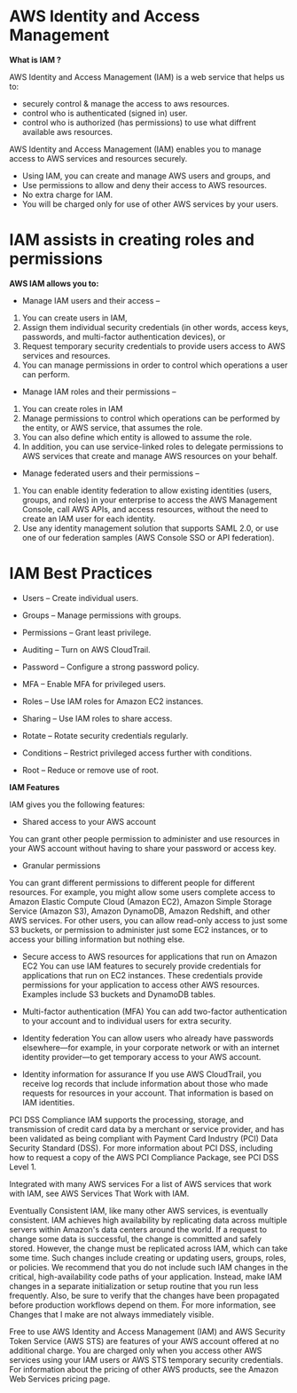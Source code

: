 # AWS Identity and Access Management

**What is IAM ?**

AWS Identity and Access Management (IAM) is a web service that helps us to:

- securely control & manage the access to aws resources.
- control who is authenticated (signed in) user.
- control who is authorized (has permissions) to use what diffrent available aws resources.

AWS Identity and Access Management (IAM) enables you to manage access to AWS services and resources securely.
- Using IAM, you can create and manage AWS users and groups, and
- Use permissions to allow and deny their access to AWS resources.
- No extra charge for IAM.
- You will be charged only for use of other AWS services by your users.


# IAM assists in creating roles and permissions

**AWS IAM allows you to:**

- Manage IAM users and their access – 

1.  You can create users in IAM,
2.  Assign them individual security credentials (in other words, access keys, passwords, and multi-factor authentication devices),
    or 
3.  Request temporary security credentials to provide users access to AWS services and resources.
4.  You can manage permissions in order to control which operations a user can perform.

- Manage IAM roles and their permissions – 

1.  You can create roles in IAM
2.  Manage permissions to control which operations can be performed by the entity, or AWS service, that assumes the role.
3.  You can also define which entity is allowed to assume the role.
4.  In addition, you can use service-linked roles to delegate permissions to AWS services that create and manage AWS resources on your behalf.

- Manage federated users and their permissions –

1.  You can enable identity federation to allow existing identities (users, groups, and roles) in your enterprise to access the AWS Management Console, call AWS APIs, and access resources, without the need to create an IAM user for each identity.
2.  Use any identity management solution that supports SAML 2.0, or use one of our federation samples (AWS Console SSO or API federation).

# IAM Best Practices

- Users – Create individual users.

- Groups – Manage permissions with groups.

- Permissions – Grant least privilege.

- Auditing – Turn on AWS CloudTrail.

- Password – Configure a strong password policy.

- MFA – Enable MFA for privileged users.

- Roles – Use IAM roles for Amazon EC2 instances.

- Sharing – Use IAM roles to share access.

- Rotate – Rotate security credentials regularly.

- Conditions – Restrict privileged access further with conditions.

- Root – Reduce or remove use of root.

**IAM Features**

IAM gives you the following features:

- Shared access to your AWS account

You can grant other people permission to administer and use resources in your AWS account without having to share your password or access key.

- Granular permissions

You can grant different permissions to different people for different resources.
For example, you might allow some users complete access to Amazon Elastic Compute Cloud (Amazon EC2), Amazon Simple Storage Service (Amazon S3), Amazon DynamoDB, Amazon Redshift, and other AWS services.
For other users, you can allow read-only access to just some S3 buckets, or permission to administer just some EC2 instances, or to access your billing information but nothing else.

- Secure access to AWS resources for applications that run on Amazon EC2
You can use IAM features to securely provide credentials for applications that run on EC2 instances.
These credentials provide permissions for your application to access other AWS resources.
Examples include S3 buckets and DynamoDB tables.

- Multi-factor authentication (MFA)
You can add two-factor authentication to your account and to individual users for extra security.

- Identity federation
You can allow users who already have passwords elsewhere—for example, in your corporate network or with an internet identity provider—to get temporary access to your AWS account.

- Identity information for assurance
If you use AWS CloudTrail, you receive log records that include information about those who made requests for resources in your account. That information is based on IAM identities.

PCI DSS Compliance
IAM supports the processing, storage, and transmission of credit card data by a merchant or service provider, and has been validated as being compliant with Payment Card Industry (PCI) Data Security Standard (DSS). For more information about PCI DSS, including how to request a copy of the AWS PCI Compliance Package, see PCI DSS Level 1.

Integrated with many AWS services
For a list of AWS services that work with IAM, see AWS Services That Work with IAM.

Eventually Consistent
IAM, like many other AWS services, is eventually consistent. IAM achieves high availability by replicating data across multiple servers within Amazon's data centers around the world. If a request to change some data is successful, the change is committed and safely stored. However, the change must be replicated across IAM, which can take some time. Such changes include creating or updating users, groups, roles, or policies. We recommend that you do not include such IAM changes in the critical, high-availability code paths of your application. Instead, make IAM changes in a separate initialization or setup routine that you run less frequently. Also, be sure to verify that the changes have been propagated before production workflows depend on them. For more information, see Changes that I make are not always immediately visible.

Free to use
AWS Identity and Access Management (IAM) and AWS Security Token Service (AWS STS) are features of your AWS account offered at no additional charge. You are charged only when you access other AWS services using your IAM users or AWS STS temporary security credentials. For information about the pricing of other AWS products, see the Amazon Web Services pricing page.

